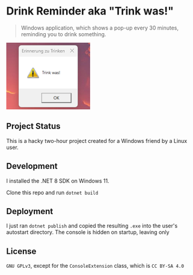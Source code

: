 # Drink Reminder aka "Trink was!"

> Windows application, which shows a pop-up every 30 minutes, reminding you to drink something.

![Pop-Up window with a yellow exclamation mark, showing "Trink Was"](.github/Screenshot_Trink_was.png)

## Project Status

This is a hacky two-hour project created for a Windows friend by a Linux user.


## Development

I installed the .NET 8 SDK on Windows 11.

Clone this repo and run `dotnet build`

## Deployment

I just ran `dotnet publish` and copied the resulting `.exe` into the user's autostart directory. The console is hidden on startup, leaving only



## License

`GNU GPLv3`, except for the `ConsoleExtension` class, which is `CC BY-SA 4.0`

